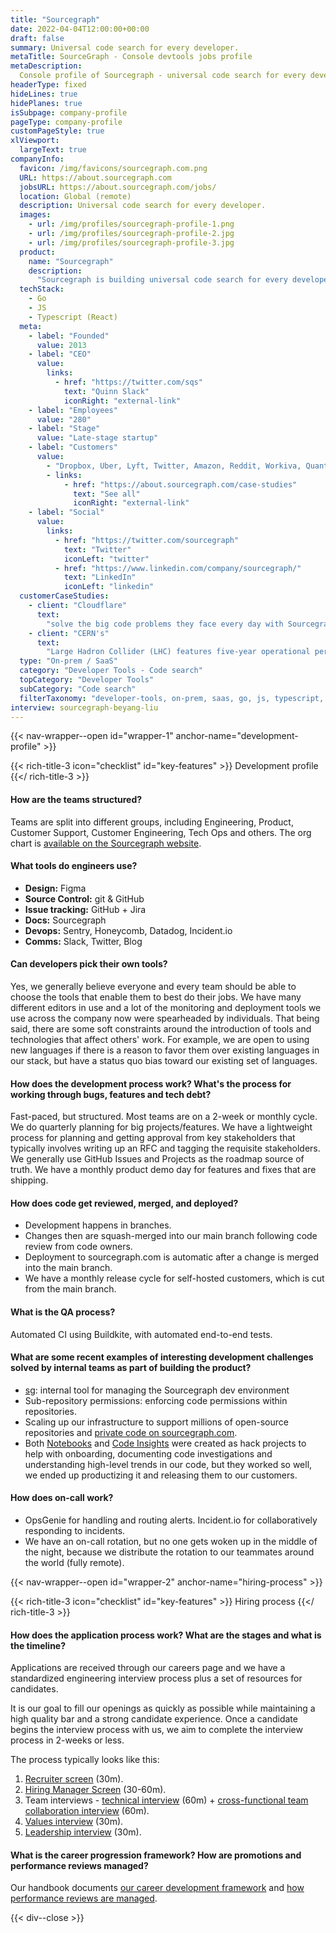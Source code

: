 ```yaml
---
title: "Sourcegraph"
date: 2022-04-04T12:00:00+00:00
draft: false
summary: Universal code search for every developer.
metaTitle: SourceGraph - Console devtools jobs profile
metaDescription:
  Console profile of Sourcegraph - universal code search for every developer.
headerType: fixed
hideLines: true
hidePlanes: true
isSubpage: company-profile
pageType: company-profile
customPageStyle: true
xlViewport:
  largeText: true
companyInfo:
  favicon: /img/favicons/sourcegraph.com.png
  URL: https://about.sourcegraph.com
  jobsURL: https://about.sourcegraph.com/jobs/
  location: Global (remote)
  description: Universal code search for every developer.
  images:
    - url: /img/profiles/sourcegraph-profile-1.png
    - url: /img/profiles/sourcegraph-profile-2.jpg
    - url: /img/profiles/sourcegraph-profile-3.jpg
  product:
    name: "Sourcegraph"
    description:
      "Sourcegraph is building universal code search for every developer and company so they can innovate faster on the software we use every day. Sourcegraph lets you onboard to a new codebase quickly, make large-scale refactors, find and reuse code, increase dev efficiency, address security risks, root-cause incidents, and find and fix issues across all your code."
  techStack:
    - Go
    - JS
    - Typescript (React)
  meta:
    - label: "Founded"
      value: 2013
    - label: "CEO"
      value:
        links:
          - href: "https://twitter.com/sqs"
            text: "Quinn Slack"
            iconRight: "external-link"
    - label: "Employees"
      value: "280"
    - label: "Stage"
      value: "Late-stage startup"
    - label: "Customers"
      value:
        - "Dropbox, Uber, Lyft, Twitter, Amazon, Reddit, Workiva, Quantcast, GE, Plaid, Factset, F5, Segment, SoFi, Cloudflare "
        - links:
            - href: "https://about.sourcegraph.com/case-studies"
              text: "See all"
              iconRight: "external-link"
    - label: "Social"
      value:
        links:
          - href: "https://twitter.com/sourcegraph"
            text: "Twitter"
            iconLeft: "twitter"
          - href: "https://www.linkedin.com/company/sourcegraph/"
            text: "LinkedIn"
            iconLeft: "linkedin"
  customerCaseStudies:
    - client: "Cloudflare"
      text:
        "solve the big code problems they face every day with Sourcegraph. For example, engineers can quickly identify out-of-date code libraries by only searching certain repositories, while excluding specific file types. And it’s easier to search for error logs. As a result, the team can refactor and debug faster and feel confident they've addressed each issue."
    - client: "CERN's"
      text:
        "Large Hadron Collider (LHC) features five-year operational periods and the software must be stable during this time. Sourcegraph helps developers make small, backward-compatible changes and ensures that any change made by a given team to one part of the codebase doesn't break (or require adaptations of) dependent code written by other people. It’s essential that these changes are done correctly, as mistakes can stop the operation of the CERN accelerators and waste precious time for physics research."
  type: "On-prem / SaaS"
  category: "Developer Tools - Code search"
  topCategory: "Developer Tools"
  subCategory: "Code search"
  filterTaxonomy: "developer-tools, on-prem, saas, go, js, typescript, react"
interview: sourcegraph-beyang-liu
---
```


{{< nav-wrapper--open id="wrapper-1" anchor-name="development-profile" >}}

{{< rich-title-3 icon="checklist" id="key-features" >}} Development profile
{{</ rich-title-3 >}}

#### How are the teams structured?

Teams are split into different groups, including Engineering, Product, Customer
Support, Customer Engineering, Tech Ops and others. The org chart is [available
on the Sourcegraph website](https://handbook.sourcegraph.com/team/org_chart/).

#### What tools do engineers use?

- **Design:** Figma
- **Source Control:** git & GitHub
- **Issue tracking:** GitHub + Jira
- **Docs:** Sourcegraph
- **Devops:** Sentry, Honeycomb, Datadog, Incident.io
- **Comms:** Slack, Twitter, Blog

#### Can developers pick their own tools?

Yes, we generally believe everyone and every team should be able to choose the
tools that enable them to best do their jobs. We have many different editors in
use and a lot of the monitoring and deployment tools we use across the company
now were spearheaded by individuals. That being said, there are some soft
constraints around the introduction of tools and technologies that affect
others' work. For example, we are open to using new languages if there is a
reason to favor them over existing languages in our stack, but have a status quo
bias toward our existing set of languages.

#### How does the development process work? What's the process for working through bugs, features and tech debt?

Fast-paced, but structured. Most teams are on a 2-week or monthly cycle. We do
quarterly planning for big projects/features. We have a lightweight process for
planning and getting approval from key stakeholders that typically involves
writing up an RFC and tagging the requisite stakeholders. We generally use
GitHub Issues and Projects as the roadmap source of truth. We have a monthly
product demo day for features and fixes that are shipping.

#### How does code get reviewed, merged, and deployed?

- Development happens in branches.
- Changes then are squash-merged into our main branch following code review from
  code owners.
- Deployment to sourcegraph.com is automatic after a change is merged into the
  main branch.
- We have a monthly release cycle for self-hosted customers, which is cut from
  the main branch.

#### What is the QA process?

Automated CI using Buildkite, with automated end-to-end tests.

#### What are some recent examples of interesting development challenges solved by internal teams as part of building the product?

- [sg](https://sourcegraph.com/github.com/sourcegraph/sg): internal tool for
  managing the Sourcegraph dev environment
- Sub-repository permissions: enforcing code permissions within repositories.
- Scaling up our infrastructure to support millions of open-source repositories
  and [private code on
  sourcegraph.com](https://about.sourcegraph.com/cloud-beta/).
- Both [Notebooks](https://docs.sourcegraph.com/notebooks) and [Code
  Insights](https://about.sourcegraph.com/code-insights/) were created as hack
  projects to help with onboarding, documenting code investigations and
  understanding high-level trends in our code, but they worked so well, we ended
  up productizing it and releasing them to our customers.

#### How does on-call work?

- OpsGenie for handling and routing alerts. Incident.io for collaboratively
responding to incidents.
- We have an on-call rotation, but no one gets woken up in the middle of the
night, because we distribute the rotation to our teammates around the world
(fully remote).

{{< nav-wrapper--open id="wrapper-2" anchor-name="hiring-process" >}}

{{< rich-title-3 icon="checklist" id="key-features" >}} Hiring process
{{</ rich-title-3 >}}

#### How does the application process work? What are the stages and what is the timeline?

Applications are received through our careers page and we have a standardized
engineering interview process plus a set of resources for candidates.

It is our goal to fill our openings as quickly as possible while maintaining a
high quality bar and a strong candidate experience. Once a candidate begins the
interview process with us, we aim to complete the interview process in 2-weeks
or less.

The process typically looks like this:

1. [Recruiter
   screen](https://handbook.sourcegraph.com/departments/talent/process/types_of_interviews/#recruiter-screen)
   (30m).
2. [Hiring Manager
   Screen](https://handbook.sourcegraph.com/departments/talent/process/types_of_interviews/#hiring-manager-screen)
   (30-60m).
3. Team interviews - [technical
   interview](https://handbook.sourcegraph.com/departments/talent/process/engineering_interview_process_candidates/#types-of-interviews)
   (60m) + [cross-functional team collaboration
   interview](https://handbook.sourcegraph.com/departments/talent/process/types_of_interviews/#cross-functional-team-collaboration-interview)
   (60m).
4. [Values
   interview](https://handbook.sourcegraph.com/departments/talent/process/types_of_interviews/#values-interview)
   (30m).
5. [Leadership
   interview](https://handbook.sourcegraph.com/departments/talent/process/types_of_interviews/#leadership-interview)
   (30m).

#### What is the career progression framework? How are promotions and performance reviews managed?

Our handbook documents [our career development
framework](https://handbook.sourcegraph.com/departments/product-engineering/engineering/career-development/framework/)
and [how performance reviews are
managed](https://handbook.sourcegraph.com/departments/product-engineering/engineering/career-development/talent-review-process/).

{{< div--close >}}
